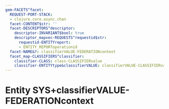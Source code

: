 ```yaml
---
gem-FACETS^facet:
  REQUEST-PORT-STACK:
  - clojure.core.async.chan
  facet-CONTENT$str: ''
  facet-DESCRIPTORS^descriptor:
    descriptor-INVARIANT$bool: true
    descriptor_mapvec-REQUESTS^requestid$str:
      requestid-ENTITYreport:
      - ENTITY_REPORToperationid
  facet-NAME&?: classifierVALUE-FEDERATIONcontext
  facet_map-CLASSIFIERS^classifier:
    classifier-CLASS: class-CLASSIFIERvalue
    classifier-ENTITYtype&classifierVALUE: classifierVALUE-CLASSIFIERvalue
---
```

# Entity SYS+classifierVALUE-FEDERATIONcontext

